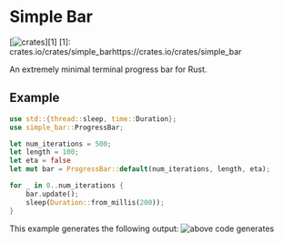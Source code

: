 # Simple Bar
[![crates](crates.io)][1]
[1]: crates.io/crates/simple_barhttps://crates.io/crates/simple_bar

An extremely minimal terminal progress bar for Rust.

## Example

```Rust
use std::{thread::sleep, time::Duration};
use simple_bar::ProgressBar;

let num_iterations = 500;
let length = 100;
let eta = false
let mut bar = ProgressBar::default(num_iterations, length, eta);

for _ in 0..num_iterations {
    bar.update();
    sleep(Duration::from_millis(200));
}
```

This example generates the following output:
![above code generates](https://mie-res.netlify.app/simple_bar_example.png)
